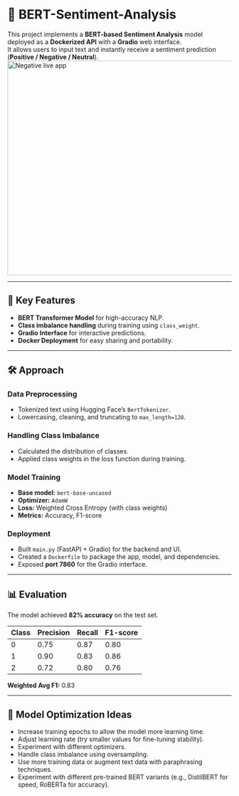 # 📌 BERT-Sentiment-Analysis

This project implements a **BERT-based Sentiment Analysis** model deployed as a **Dockerized API** with a **Gradio** web interface.  
It allows users to input text and instantly receive a sentiment prediction (**Positive / Negative / Neutral**).
<img width="954" height="482" alt="Negative live app" src="https://github.com/user-attachments/assets/68fcd5f6-b8a8-4957-be51-7f36ab5400a7" />


---

## 📖 Key Features
- **BERT Transformer Model** for high-accuracy NLP.
- **Class imbalance handling** during training using `class_weight`.
- **Gradio Interface** for interactive predictions.
- **Docker Deployment** for easy sharing and portability.

---

## 🛠️ Approach

### **Data Preprocessing**
- Tokenized text using Hugging Face’s `BertTokenizer`.
- Lowercasing, cleaning, and truncating to `max_length=128`.

### **Handling Class Imbalance**
- Calculated the distribution of classes.
- Applied class weights in the loss function during training.

### **Model Training**
- **Base model:** `bert-base-uncased`
- **Optimizer:** `AdamW`
- **Loss:** Weighted Cross Entropy (with class weights)
- **Metrics:** Accuracy, F1-score

### **Deployment**
- Built `main.py` (FastAPI + Gradio) for the backend and UI.
- Created a `Dockerfile` to package the app, model, and dependencies.
- Exposed **port 7860** for the Gradio interface.

---

## 📊 Evaluation

The model achieved **82% accuracy** on the test set.

| Class | Precision | Recall | F1-score |
|-------|-----------|--------|----------|
| 0     | 0.75      | 0.87   | 0.80     |
| 1     | 0.90      | 0.83   | 0.86     |
| 2     | 0.72      | 0.80   | 0.76     |

**Weighted Avg F1:** 0.83

---

## 🔧 Model Optimization Ideas
- Increase training epochs to allow the model more learning time.
- Adjust learning rate (try smaller values for fine-tuning stability).
- Experiment with different optimizers.
- Handle class imbalance using oversampling.
- Use more training data or augment text data with paraphrasing techniques.
- Experiment with different pre-trained BERT variants (e.g., DistilBERT for speed, RoBERTa for accuracy).
